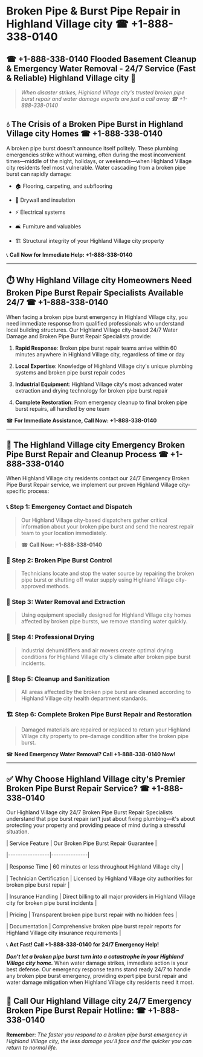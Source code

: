 # Broken Pipe & Burst Pipe Repair in Highland Village city ☎ +1-888-338-0140  
## ☎ +1-888-338-0140 Flooded Basement Cleanup & Emergency Water Removal - 24/7 Service (Fast & Reliable) Highland Village city 🚨  

> *When disaster strikes, Highland Village city's trusted broken pipe burst repair and water damage experts are just a call away ☎ +1-888-338-0140*  

## 💧 The Crisis of a Broken Pipe Burst in Highland Village city Homes ☎ +1-888-338-0140  

A broken pipe burst doesn't announce itself politely. These plumbing emergencies strike without warning, often during the most inconvenient times—middle of the night, holidays, or weekends—when Highland Village city residents feel most vulnerable. Water cascading from a broken pipe burst can rapidly damage:  

* 🏠 Flooring, carpeting, and subflooring  
* 🧱 Drywall and insulation  
* ⚡ Electrical systems  
* 🛋️ Furniture and valuables  
* 🏗️ Structural integrity of your Highland Village city property  

📞 **Call Now for Immediate Help: +1-888-338-0140**  

---  

## ⏱️ Why Highland Village city Homeowners Need Broken Pipe Burst Repair Specialists Available 24/7 ☎ +1-888-338-0140  

When facing a broken pipe burst emergency in Highland Village city, you need immediate response from qualified professionals who understand local building structures. Our Highland Village city-based 24/7 Water Damage and Broken Pipe Burst Repair Specialists provide:  

1. **Rapid Response**: Broken pipe burst repair teams arrive within 60 minutes anywhere in Highland Village city, regardless of time or day  
2. **Local Expertise**: Knowledge of Highland Village city's unique plumbing systems and broken pipe burst repair codes  
3. **Industrial Equipment**: Highland Village city's most advanced water extraction and drying technology for broken pipe burst repair  
4. **Complete Restoration**: From emergency cleanup to final broken pipe burst repairs, all handled by one team  

☎ **For Immediate Assistance, Call Now: +1-888-338-0140**  

---  

## 🔧 The Highland Village city Emergency Broken Pipe Burst Repair and Cleanup Process ☎ +1-888-338-0140  

When Highland Village city residents contact our 24/7 Emergency Broken Pipe Burst Repair service, we implement our proven Highland Village city-specific process:  

### 📞 Step 1: Emergency Contact and Dispatch  
> Our Highland Village city-based dispatchers gather critical information about your broken pipe burst and send the nearest repair team to your location immediately.  
> ☎ **Call Now: +1-888-338-0140**  

### 🚿 Step 2: Broken Pipe Burst Control  
> Technicians locate and stop the water source by repairing the broken pipe burst or shutting off water supply using Highland Village city-approved methods.  

### 🌊 Step 3: Water Removal and Extraction  
> Using equipment specially designed for Highland Village city homes affected by broken pipe bursts, we remove standing water quickly.  

### 💨 Step 4: Professional Drying  
> Industrial dehumidifiers and air movers create optimal drying conditions for Highland Village city's climate after broken pipe burst incidents.  

### 🧼 Step 5: Cleanup and Sanitization  
> All areas affected by the broken pipe burst are cleaned according to Highland Village city health department standards.  

### 🏗️ Step 6: Complete Broken Pipe Burst Repair and Restoration  
> Damaged materials are repaired or replaced to return your Highland Village city property to pre-damage condition after the broken pipe burst.  

☎ **Need Emergency Water Removal? Call +1-888-338-0140 Now!**  

---  

## ✅ Why Choose Highland Village city's Premier Broken Pipe Burst Repair Service? ☎ +1-888-338-0140  

Our Highland Village city 24/7 Broken Pipe Burst Repair Specialists understand that pipe burst repair isn't just about fixing plumbing—it's about protecting your property and providing peace of mind during a stressful situation.  

| Service Feature | Our Broken Pipe Burst Repair Guarantee |  
|-----------------|---------------|  
| Response Time | 60 minutes or less throughout Highland Village city |  
| Technician Certification | Licensed by Highland Village city authorities for broken pipe burst repair |  
| Insurance Handling | Direct billing to all major providers in Highland Village city for broken pipe burst incidents |  
| Pricing | Transparent broken pipe burst repair with no hidden fees |  
| Documentation | Comprehensive broken pipe burst repair reports for Highland Village city insurance requirements |  

📞 **Act Fast! Call +1-888-338-0140 for 24/7 Emergency Help!**  

***Don't let a broken pipe burst turn into a catastrophe in your Highland Village city home.*** When water damage strikes, immediate action is your best defense. Our emergency response teams stand ready 24/7 to handle any broken pipe burst emergency, providing expert pipe burst repair and water damage mitigation when Highland Village city residents need it most.  

## 📱 Call Our Highland Village city 24/7 Emergency Broken Pipe Burst Repair Hotline: ☎ +1-888-338-0140  

**Remember**: *The faster you respond to a broken pipe burst emergency in Highland Village city, the less damage you'll face and the quicker you can return to normal life.*